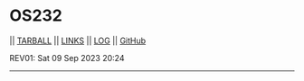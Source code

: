 # OS232
|| [TARBALL](https://github.com/RafliMahesa/) || [LINKS](https://raflimahesa.github.io/os232/LINKS/) || [LOG](https://github.com/RafliMahesa/os232/blob/master/TXT/mylog.txt) || [GitHub](https://github.com/RafliMahesa/)

REV01: Sat 09 Sep 2023 20:24
<br>
<hr>
